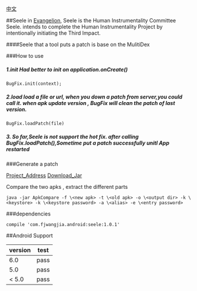 [中文]()

##Seele
in [Evangelion](https://en.wikipedia.org/wiki/Evangelion_(mecha)), Seele is the Human Instrumentality Committee Seele. intends to complete the Human Instrumentality Project by intentionally initiating the Third Impact.


####Seele that a tool puts a patch is base on the MulitiDex

###How to use

##### 1.init  Had better to init on application.onCreate()

```
BugFix.init(context);
```

##### 2.load  load a file or url, when you down a patch from server,you could call it. when apk update version , BugFix will clean the patch of last version.
```
BugFix.loadPatch(file)
```
##### 3. So far,Seele is not support the hot fix. after calling BugFix.loadPatch(),Sometime put a patch successfully unitl App restarted


###Generate a patch

[Project_Address](https://github.com/fishCoder/ApkCompare)
[Download_Jar](https://github.com/fishCoder/ApkCompare/releases/download/Release/ApkCompare-all-1.0.jar)

Compare the two apks , extract the different parts


```
java -jar ApkCompare -f \<new apk> -t \<old apk> -o \<output dir> -k \<keystore> -k \<keystore password> -a \<alias> -e \<entry password>
```

###dependencies
```
compile 'com.fjwangjia.android:seele:1.0.1'
```


##Android Support

version | test |
--------|------|
|  6.0	  | pass|
|  5.0	  | pass|
|  < 5.0 | pass|